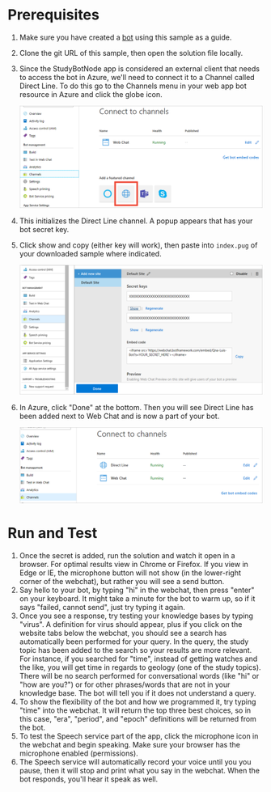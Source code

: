# Prerequisites

1. Make sure you have created a [bot](https://github.com/Azure-Samples/cognitive-services-studybot-node/tree/master/qna-luis-botv4-node) using this sample as a guide. 
1. Clone the git URL of this sample, then open the solution file locally.
1. Since the StudyBotNode app is considered an external client that needs to access the bot in Azure, we'll need to connect it to a Channel called Direct Line. To do this go to the Channels menu in your web app bot resource in Azure and click the globe icon.

    <img src="/Assets/enable-directline.png">

1. This initializes the Direct Line channel. A popup appears that has your bot secret key.

1. Click show and copy (either key will work), then paste into `index.pug` of your downloaded sample where indicated.
    
    <img src="/Assets/bot-secret-key.png">

1. In Azure, click "Done" at the bottom. Then you will see Direct Line has been added next to Web Chat and is now a part of your bot.

    <img src="/Assets/directline-done.png">
    
# Run and Test
    
1. Once the secret is added, run the solution and watch it open in a browser. For optimal results view in Chrome or Firefox. If you view in Edge or IE, the microphone button will not show (in the lower-right corner of the webchat), but rather you will see a send button.
1. Say hello to your bot, by typing "hi" in the webchat, then press "enter" on your keyboard. It might take a minute for the bot to warm up, so if it says "failed, cannot send", just try typing it again.
1. Once you see a response, try testing your knowledge bases by typing "virus". A definition for virus should appear, plus if you click on the website tabs below the webchat, you should see a search has automatically been performed for your query. In the query, the study topic has been added to the search so your results are more relevant. For instance, if you searched for "time", instead of getting watches and the like, you will get time in regards to geology (one of the study topics).
There will be no search performed for conversational words (like "hi" or "how are you?") or for other phrases/words that are not in your knowledge base. The bot will tell you if it does not understand a query.
1. To show the flexibility of the bot and how we programmed it, try typing "time" into the webchat. It will return the top three best choices, so in this case, "era", "period", and "epoch" definitions will be returned from the bot. 
1. To test the Speech service part of the app, click the microphone icon in the webchat and begin speaking. Make sure your browser has the microphone enabled (permissions).
1. The Speech service will automatically record your voice until you you pause, then it will stop and print what you say in the webchat. When the bot responds, you'll hear it speak as well.

    





